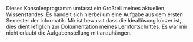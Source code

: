 Dieses Konsolenprogramm umfasst ein Großteil meines aktuellen Wissenstandes.
Es handelt sich hierbei um eine Aufgabe aus dem ersten Semester der Informatik.
Mir ist bewusst dass die Ideallösung kürzer ist, dies dient lefiglich zur Dokumentation meines Lernfortschrittes.
Es war mir nicht erlaubt die Aufgabenstellung mit anzuhängen.

